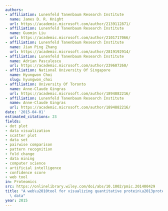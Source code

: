 ```yaml
---
authors:
- affiliation: Lunenfeld Tanenbaum Research Institute
  name: James D. R. Knight
  url: https://academic.microsoft.com/author/2139112871/
- affiliation: Lunenfeld Tanenbaum Research Institute
  name: Guomin Liu
  url: https://academic.microsoft.com/author/2101717066/
- affiliation: Lunenfeld Tanenbaum Research Institute
  name: Jian Ping Zhang
  url: https://academic.microsoft.com/author/2819192914/
- affiliation: Lunenfeld Tanenbaum Research Institute
  name: Adrian Pasculescu
  url: https://academic.microsoft.com/author/239607260/
- affiliation: National University Of Singapore
  name: Hyungwon Choi
  slug: hyungwon_choi
- affiliation: University Of Toronto
  name: Anne-Claude Gingras
  url: https://academic.microsoft.com/author/1894882216/
- affiliation: Lunenfeld Tanenbaum Research Institute
  name: Anne-Claude Gingras
  url: https://academic.microsoft.com/author/1894882216/
date: '2015-04-01'
estimated_citations: 23
fields:
- dot plot
- data visualization
- scatter plot
- data set
- pairwise comparison
- pattern recognition
- fold change
- data mining
- computer science
- artificial intelligence
- confidence score
- web tool
in: Proteomics
src: https://onlinelibrary.wiley.com/doi/abs/10.1002/pmic.201400429
title: "A web\u2010tool for visualizing quantitative protein\u2013protein interaction\
  \ data"
year: 2015
---
```

